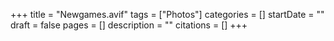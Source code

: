 +++
title = "Newgames.avif"
tags = ["Photos"]
categories = []
startDate = ""
draft = false
pages = []
description = ""
citations = []
+++
